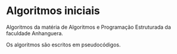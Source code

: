 # Algoritmos iniciais
Algoritmos da matéria de Algoritmos e Programação Estruturada da faculdade Anhanguera.

Os algoritmos são escritos em pseudocódigos.
